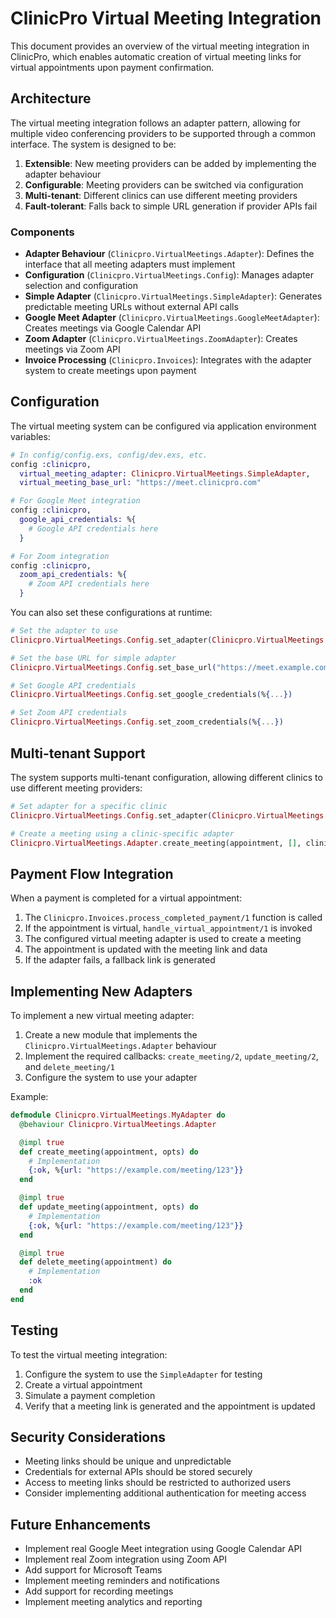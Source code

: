 # ClinicPro Virtual Meeting Integration

This document provides an overview of the virtual meeting integration in ClinicPro, which enables automatic creation of virtual meeting links for virtual appointments upon payment confirmation.

## Architecture

The virtual meeting integration follows an adapter pattern, allowing for multiple video conferencing providers to be supported through a common interface. The system is designed to be:

1. **Extensible**: New meeting providers can be added by implementing the adapter behaviour
2. **Configurable**: Meeting providers can be switched via configuration
3. **Multi-tenant**: Different clinics can use different meeting providers
4. **Fault-tolerant**: Falls back to simple URL generation if provider APIs fail

### Components

- **Adapter Behaviour** (`Clinicpro.VirtualMeetings.Adapter`): Defines the interface that all meeting adapters must implement
- **Configuration** (`Clinicpro.VirtualMeetings.Config`): Manages adapter selection and configuration
- **Simple Adapter** (`Clinicpro.VirtualMeetings.SimpleAdapter`): Generates predictable meeting URLs without external API calls
- **Google Meet Adapter** (`Clinicpro.VirtualMeetings.GoogleMeetAdapter`): Creates meetings via Google Calendar API
- **Zoom Adapter** (`Clinicpro.VirtualMeetings.ZoomAdapter`): Creates meetings via Zoom API
- **Invoice Processing** (`Clinicpro.Invoices`): Integrates with the adapter system to create meetings upon payment

## Configuration

The virtual meeting system can be configured via application environment variables:

```elixir
# In config/config.exs, config/dev.exs, etc.
config :clinicpro,
  virtual_meeting_adapter: Clinicpro.VirtualMeetings.SimpleAdapter,
  virtual_meeting_base_url: "https://meet.clinicpro.com"

# For Google Meet integration
config :clinicpro,
  google_api_credentials: %{
    # Google API credentials here
  }

# For Zoom integration
config :clinicpro,
  zoom_api_credentials: %{
    # Zoom API credentials here
  }
```

You can also set these configurations at runtime:

```elixir
# Set the adapter to use
Clinicpro.VirtualMeetings.Config.set_adapter(Clinicpro.VirtualMeetings.GoogleMeetAdapter)

# Set the base URL for simple adapter
Clinicpro.VirtualMeetings.Config.set_base_url("https://meet.example.com")

# Set Google API credentials
Clinicpro.VirtualMeetings.Config.set_google_credentials(%{...})

# Set Zoom API credentials
Clinicpro.VirtualMeetings.Config.set_zoom_credentials(%{...})
```

## Multi-tenant Support

The system supports multi-tenant configuration, allowing different clinics to use different meeting providers:

```elixir
# Set adapter for a specific clinic
Clinicpro.VirtualMeetings.Config.set_adapter(Clinicpro.VirtualMeetings.ZoomAdapter, clinic_id)

# Create a meeting using a clinic-specific adapter
Clinicpro.VirtualMeetings.Adapter.create_meeting(appointment, [], clinic_id)
```

## Payment Flow Integration

When a payment is completed for a virtual appointment:

1. The `Clinicpro.Invoices.process_completed_payment/1` function is called
2. If the appointment is virtual, `handle_virtual_appointment/1` is invoked
3. The configured virtual meeting adapter is used to create a meeting
4. The appointment is updated with the meeting link and data
5. If the adapter fails, a fallback link is generated

## Implementing New Adapters

To implement a new virtual meeting adapter:

1. Create a new module that implements the `Clinicpro.VirtualMeetings.Adapter` behaviour
2. Implement the required callbacks: `create_meeting/2`, `update_meeting/2`, and `delete_meeting/1`
3. Configure the system to use your adapter

Example:

```elixir
defmodule Clinicpro.VirtualMeetings.MyAdapter do
  @behaviour Clinicpro.VirtualMeetings.Adapter

  @impl true
  def create_meeting(appointment, opts) do
    # Implementation
    {:ok, %{url: "https://example.com/meeting/123"}}
  end

  @impl true
  def update_meeting(appointment, opts) do
    # Implementation
    {:ok, %{url: "https://example.com/meeting/123"}}
  end

  @impl true
  def delete_meeting(appointment) do
    # Implementation
    :ok
  end
end
```

## Testing

To test the virtual meeting integration:

1. Configure the system to use the `SimpleAdapter` for testing
2. Create a virtual appointment
3. Simulate a payment completion
4. Verify that a meeting link is generated and the appointment is updated

## Security Considerations

- Meeting links should be unique and unpredictable
- Credentials for external APIs should be stored securely
- Access to meeting links should be restricted to authorized users
- Consider implementing additional authentication for meeting access

## Future Enhancements

- Implement real Google Meet integration using Google Calendar API
- Implement real Zoom integration using Zoom API
- Add support for Microsoft Teams
- Implement meeting reminders and notifications
- Add support for recording meetings
- Implement meeting analytics and reporting
